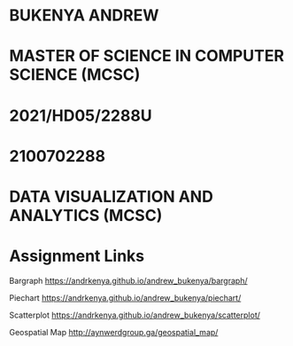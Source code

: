 # BUKENYA ANDREW

# MASTER OF SCIENCE IN COMPUTER SCIENCE (MCSC)

# 2021/HD05/2288U

# 2100702288

# DATA VISUALIZATION AND ANALYTICS (MCSC)

# Assignment Links
Bargraph
https://andrkenya.github.io/andrew_bukenya/bargraph/

Piechart
https://andrkenya.github.io/andrew_bukenya/piechart/

Scatterplot
https://andrkenya.github.io/andrew_bukenya/scatterplot/

Geospatial Map
http://aynwerdgroup.ga/geospatial_map/
